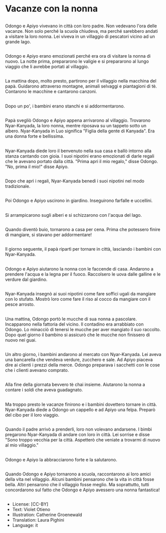 # Vacanze con la nonna

##
Odongo e Apiyo vivevano in città con loro padre. Non vedevano l'ora delle vacanze. Non solo perché la scuola chiudeva, ma perché sarebbero andati a visitare la loro nonna. Lei viveva in un villaggio di pescatori vicino ad un grande lago.

##
Odongo e Apiyo erano emozionati perché era ora di visitare la nonna di nuovo. La notte prima, prepararono le valigie e si prepararono al lungo viaggio che li avrebbe portati al villaggio.

##
La mattina dopo, molto presto, partirono per il villaggio nella macchina del papà. Guidarono attraverso montagne, animali selvaggi e piantagioni di tè. Contarono le macchine e cantarono canzoni.

##
Dopo un po', i bambini erano stanchi e si addormentarono.

##
Papà svegliò Odongo e Apiyo appena arrivarono al villaggio. Trovarono Nyar-Kanyada, la loro nonna, mentre riposava su un tappeto sotto un albero. Nyar-Kanyada in Luo significa "Figlia della gente di Kanyada". Era una donna forte e bellissima.

##
Nyar-Kanyada diede loro il benvenuto nella sua casa e ballò intorno alla stanza cantando con gioia. I suoi nipotini erano emozionati di darle regali che le avevano portato dalla città. "Prima apri il mio regalo," disse Odongo. "No, prima il mio!" disse Apiyo.

##
Dopo che aprì i regali, Nyar-Kanyada benedì i suoi nipotini nel modo tradizionale.

##
Poi Odongo e Apiyo uscirono in giardino. Inseguirono farfalle e uccellini.

##
Si arrampicarono sugli alberi e si schizzarono con l'acqua del lago.

##
Quando diventò buio, tornarono a casa per cena. Prima che potessero finire di mangiare, si stavano per addormentare!

##
Il giorno seguente, il papà ripartì per tornare in città, lasciando i bambini con Nyar-Kanyada.

##
Odongo e Apiyo aiutarono la nonna con le faccende di casa. Andarono a prendere l'acqua e la legna per il fuoco. Raccolsero le uova dalle galline e le verdure dal giardino.

##
Nyar-Kanyada insegnò ai suoi nipotini come fare soffici ugali da mangiare con lo stufato. Mostrò loro come fare il riso al cocco da mangiare con il pesce arrosto.

##
Una mattina, Odongo portò le mucche di sua nonna a pascolare. Incapparono nella fattoria del vicino. Il contadino era arrabbiato con Odongo. Lo minacciò di tenersi le mucche per aver mangiato il suo raccolto. Dopo quel giorno il bambino si assicurò che le mucche non finissero di nuovo nei guai.

##
Un altro giorno, i bambini andarono al mercato con Nyar-Kanyada. Lei aveva una bancarella che vendeva verdure, zucchero e sale. Ad Apiyo piaceva dire ai clienti i prezzi della merce. Odongo preparava i sacchetti con le cose che i clienti avevano comprato.

##
Alla fine della giornata bevvero tè chai insieme. Aiutarono la nonna a contare i soldi che aveva guadagnato.

##
Ma troppo presto le vacanze finirono e i bambini dovettero tornare in città. Nyar-Kanyada diede a Odongo un cappello e ad Apiyo una felpa. Preparò del cibo per il loro viaggio.

##
Quando il padre arrivò a prenderli, loro non volevano andarsene. I bimbi pregarono Nyar-Kanyada di andare con loro in città. Lei sorrise e disse "Sono troppo vecchia per la città. Aspetterò che veniate a trovarmi di nuovo al mio villaggio."

##
Odongo e Apiyo la abbracciarono forte e la salutarono.

##
Quando Odongo e Apiyo tornarono a scuola, raccontarono ai loro amici della vita nel villaggio. Alcuni bambini pensarono che la vita in città fosse bella. Altri pensarono che il villaggio fosse meglio. Ma soprattutto, tutti concordarono sul fatto che Odongo e Apiyo avessero una nonna fantastica!

##
* License: [CC-BY]
* Text: Violet Otieno
* Illustration: Catherine Groenewald
* Translation: Laura Pighini
* Language: it
